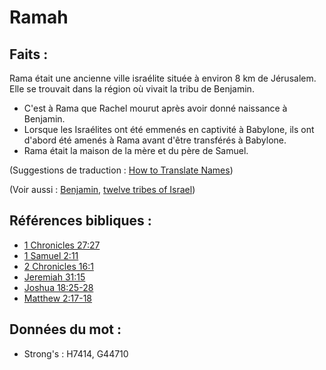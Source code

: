 # Ramah

## Faits :

Rama était une ancienne ville israélite située à environ 8 km de Jérusalem. Elle se trouvait dans la région où vivait la tribu de Benjamin.

* C'est à Rama que Rachel mourut après avoir donné naissance à Benjamin.
* Lorsque les Israélites ont été emmenés en captivité à Babylone, ils ont d'abord été amenés à Rama avant d'être transférés à Babylone.
* Rama était la maison de la mère et du père de Samuel.

(Suggestions de traduction : [How to Translate Names](rc://en/ta/man/translate/translate-names))

(Voir aussi : [Benjamin](../names/benjamin.md), [twelve tribes of Israel](../other/12tribesofisrael.md))

## Références bibliques :

* [1 Chronicles 27:27](rc://en/tn/help/1ch/27/27)
* [1 Samuel 2:11](rc://en/tn/help/1sa/02/11)
* [2 Chronicles 16:1](rc://en/tn/help/2ch/16/1)
* [Jeremiah 31:15](rc://en/tn/help/jer/31/15)
* [Joshua 18:25-28](rc://en/tn/help/jos/18/25)
* [Matthew 2:17-18](rc://en/tn/help/mat/02/17)

## Données du mot :

* Strong's : H7414, G44710
